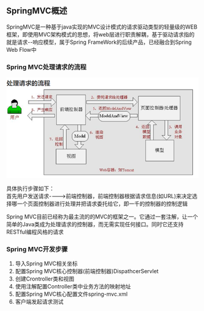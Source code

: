 ## SpringMVC概述  
SpringMVC是一种基于java实现的MVC设计模式的请求驱动类型的轻量级的WEB框架，即使用MVC架构模式的思想，将web层进行职责解耦，基于驱动请求指的就是请求--响应模型，属于Spring FrameWork的后续产品，已经融合到Spring Web Flow中  
  
### Spring MVC处理请求的流程  
![title](https://raw.githubusercontent.com/liujinxi931204/image/master/gitnote/2020/10/22/1603336687795-1603336688882.png)  
  
具体执行步骤如下：  
首先用户发送请求---->前端控制器，前端控制器根据请求信息(如URL)来决定选择哪一个页面控制器进行处理并把请求委托给它，即一千的控制器的控制逻辑
  
Spring MVC目前已经称为最主流的的MVC的框架之一。它通过一套注解，让一个简单的Java类成为处理请求的控制器，而无需实现任何接口。同时它还支持RESTful编程风格的请求  
### Spring MVC开发步骤  
1. 导入Spring MVC相关坐标  
2. 配置Spring MVC核心控制器(前端控制器)DispathcerServlet  
3. 创建Crontroller类和视图  
4. 使用注解配置Controller类中业务方法的映射地址  
5. 配置Spring MVC核心配置文件spring-mvc.xml  
6. 客户端发起请求测试  

